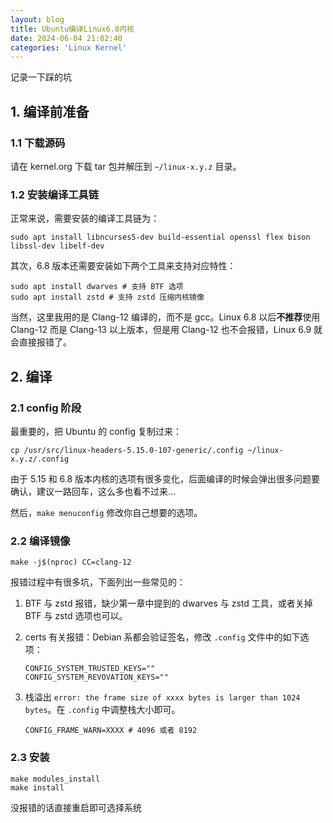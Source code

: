```yaml
---
layout: blog
title: Ubuntu编译Linux6.8内核
date: 2024-06-04 21:02:40
categories: 'Linux Kernel'
---
```


记录一下踩的坑

## 1. 编译前准备

### 1.1 下载源码

请在 kernel.org 下载 tar 包并解压到 `~/linux-x.y.z` 目录。

### 1.2 安装编译工具链

正常来说，需要安装的编译工具链为：

```shell
sudo apt install libncurses5-dev build-essential openssl flex bison libssl-dev libelf-dev
```

其次，6.8 版本还需要安装如下两个工具来支持对应特性：

```
sudo apt install dwarves # 支持 BTF 选项
sudo apt install zstd # 支持 zstd 压缩内核镜像
```

当然，这里我用的是 Clang-12 编译的，而不是 gcc。Linux 6.8 以后**不推荐**使用 Clang-12 而是 Clang-13 以上版本，但是用 Clang-12 也不会报错，Linux 6.9 就会直接报错了。

## 2. 编译

### 2.1 config 阶段

最重要的，把 Ubuntu 的 config 复制过来：

```
cp /usr/src/linux-headers-5.15.0-107-generic/.config ~/linux-x.y.z/.config
```

由于 5.15 和 6.8 版本内核的选项有很多变化，后面编译的时候会弹出很多问题要确认，建议一路回车，这么多也看不过来...

然后，`make menuconfig` 修改你自己想要的选项。

### 2.2 编译镜像

```
make -j$(nproc) CC=clang-12
```

报错过程中有很多坑，下面列出一些常见的：

1. BTF 与 zstd 报错，缺少第一章中提到的 dwarves 与 zstd 工具，或者关掉 BTF 与 zstd 选项也可以。

2. certs 有关报错：Debian 系都会验证签名，修改 `.config` 文件中的如下选项：

   ```
   CONFIG_SYSTEM_TRUSTED_KEYS=""
   CONFIG_SYSTEM_REVOVATION_KEYS=""
   ```

3. 栈溢出 `error: the frame size of xxxx bytes is larger than 1024 bytes`。在 `.config` 中调整栈大小即可。

   ```
   CONFIG_FRAME_WARN=XXXX # 4096 或者 8192
   ```

### 2.3 安装

```
make modules_install
make install
```

没报错的话直接重启即可选择系统
